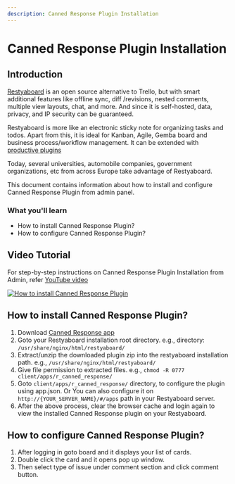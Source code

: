 ```yaml
---
description: Canned Response Plugin Installation
---
```


# Canned Response Plugin Installation

## Introduction

[Restyaboard](https://restya.com/board) is an open source alternative to Trello, but with smart additional features like offline sync, diff /revisions, nested comments, multiple view layouts, chat, and more. And since it is self-hosted, data, privacy, and IP security can be guaranteed.

Restyaboard is more like an electronic sticky note for organizing tasks and todos. Apart from this, it is ideal for Kanban, Agile, Gemba board and business process/workflow management. It can be extended with [productive plugins](https://restya.com/board/apps "productive plugins")

Today, several universities, automobile companies, government organizations, etc from across Europe take advantage of Restyaboard.

This document contains information about how to install and configure Canned Response Plugin from admin panel.

### What you'll learn

*   How to install Canned Response Plugin?
*   How to configure Canned Response Plugin?

## Video Tutorial

For step-by-step instructions on Canned Response Plugin Installation from Admin, refer [YouTube video](https://www.youtube.com/watch?v=ZAGgmVVHMME "Watch video on Canned Response Plugin Installation from Admin")

[![How to install Canned Response Plugin](canned_response.png)](https://www.youtube.com/watch?v=ZAGgmVVHMME "Watch video on Canned Response Plugin Installation")

## How to install Canned Response Plugin?

1.  Download [Canned Response app](https://restya.com/board/apps/r_canned_response "Canned Response app")
2.  Goto your Restyaboard installation root directory. e.g., directory: `/usr/share/nginx/html/restyaboard/`
3.  Extract/unzip the downloaded plugin zip into the restyaboard installation path. e.g., `/usr/share/nginx/html/restyaboard/`
4.  Give file permission to extracted files. e.g., `chmod -R 0777 client/apps/r_canned_response/`
5.  Goto `client/apps/r_canned_response/` directory, to configure the plugin using app.json. Or You can also configure it on `http://{YOUR_SERVER_NAME}/#/apps` path in your Restyaboard server.
6.  After the above process, clear the browser cache and login again to view the installed Canned Response plugin on your Restyaboard.

## How to configure Canned Response Plugin?

1.  After logging in goto board and it displays your list of cards.
2.  Double click the card and it opens pop up window.
3.  Then select type of issue under comment section and click comment button.